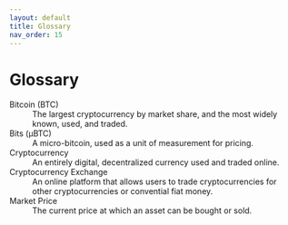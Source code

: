 ```yaml
---
layout: default
title: Glossary
nav_order: 15
---
```


# Glossary

<dl>
  <dt>Bitcoin (BTC)</dt>
  <dd>The largest cryptocurrency by market share, and the most widely known, used, and traded.</dd>
  <dt>Bits (μBTC)</dt>
  <dd>A micro-bitcoin, used as a unit of measurement for pricing.</dd>
  <dt>Cryptocurrency</dt>
  <dd>An entirely digital, decentralized currency used and traded online.</dd>
  <dt>Cryptocurrency Exchange</dt>
  <dd>An online platform that allows users to trade cryptocurrencies for other cryptocurrencies or convential fiat money. </dd>
  <dt>Market Price</dt>
  <dd>The current price at which an asset can be bought or sold.</dd>
</dl>

